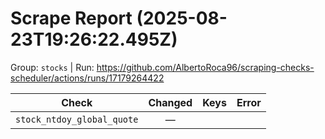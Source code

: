 # Scrape Report (2025-08-23T19:26:22.495Z)

Group: `stocks`  |  Run: https://github.com/AlbertoRoca96/scraping-checks-scheduler/actions/runs/17179264422

| Check | Changed | Keys | Error |
|---|:---:|:--|:--|
| `stock_ntdoy_global_quote` | — |  |  |

